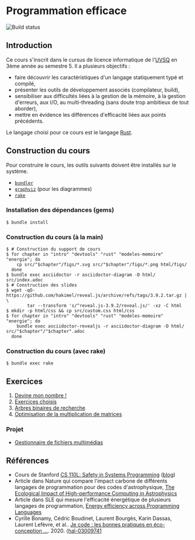 # Programmation efficace

![Build status](https://github.com/uvsq-pef/prog-efficace/actions/workflows/deploy.yml/badge.svg)

## Introduction
Ce cours s'inscrit dans le cursus de licence informatique de l'[UVSQ](https://www.uvsq.fr/) en 3ème année au semestre 5.
Il a plusieurs objectifs :
* faire découvrir les caractéristiques d'un langage statiquement typé et compilé,
* présenter les outils de développement associés (compilateur, build),
* sensibiliser aux difficultés liées à la gestion de la mémoire, à la gestion d'erreurs, aux I/O, au multi-threading (sans doute trop ambitieux de tout aborder),
* mettre en évidence les différences d'efficacité liées aux points précédents.

Le langage choisi pour ce cours est le langage [Rust](https://www.rust-lang.org/).

## Construction du cours
Pour construire le cours, les outils suivants doivent être installés sur le système.
* [`bundler`](https://bundler.io/)
* [`graphviz`](https://graphviz.org/) (pour les diagrammes)
* [`rake`](https://ruby.github.io/rake/)

### Installation des dépendances (gems)
```
$ bundle install
```

### Construction du cours (à la main)
```
$ # Construction du support de cours
$ for chapter in "intro" "devtools" "rust" "modeles-memoire" "energie"; do
    cp src/"$chapter"/figs/*.svg src/"$chapter"/figs/*.png html/figs/
  done
$ bundle exec asciidoctor -r asciidoctor-diagram -D html/ src/index.adoc
$ # Construction des slides
$ wget -qO- https://github.com/hakimel/reveal.js/archive/refs/tags/3.9.2.tar.gz | \
        tar --transform 's/^reveal.js-3.9.2/reveal.js/' -xz -C html
$ mkdir -p html/css && cp src/custom.css html/css
$ for chapter in "intro" "devtools" "rust" "modeles-memoire" "energie"; do
    bundle exec asciidoctor-revealjs -r asciidoctor-diagram -D html/ src/"$chapter"/"$chapter".adoc
  done
```

### Construction du cours (avec rake)
```
$ bundle exec rake
```

## Exercices
1. [Devine mon nombre !](https://github.com/uvsq-pef/td_devine_mon_nombre)
1. [Exercices choisis](https://github.com/uvsq-pef/td_exercices_choisis)
1. [Arbres binaires de recherche](https://github.com/uvsq-pef/td_abr)
1. [Optimisation de la multiplication de matrices](https://github.com/uvsq-pef/td_mult_mat)

### Projet
* [Gestionnaire de fichiers multimédias](https://github.com/uvsq-pef/medman)

## Références
* Cours de Stanford [CS 110L: Safety in Systems Programming](https://reberhardt.com/cs110l/) ([blog](https://reberhardt.com/blog/2020/10/05/designing-a-new-class-at-stanford-safety-in-systems-programming.html))
* Article dans Nature qui compare l'impact carbone de différents langages de programmation pour des codes d'astrophysique, [The Ecological Impact of High-performance Computing in Astrophysics](https://arxiv.org/pdf/2009.11295.pdf)
* Article dans SLE qui mesure l'efficacité énergétique de plusieurs langages de programmation, [Energy efficiency across Programming Languages](https://greenlab.di.uminho.pt/wp-content/uploads/2017/09/paperSLE.pdf)
* Cyrille Bonamy, Cédric Boudinet, Laurent Bourgès, Karin Dassas, Laurent Lefèvre, et al.. [Je code : les bonnes pratiques en éco-conception ...](https://hal.archives-ouvertes.fr/hal-03009741/). 2020. ⟨[hal-03009741](https://hal.archives-ouvertes.fr/hal-03009741/)
